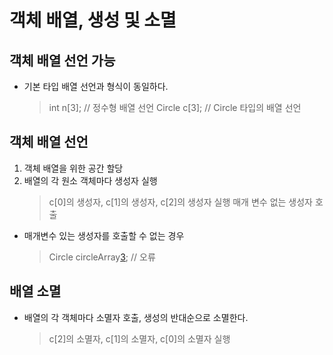 # 객체 배열, 생성 및 소멸

## 객체 배열 선언 가능

- 기본 타입 배열 선언과 형식이 동일하다.
    > int n[3]; // 정수형 배열 선언
    > Circle c[3]; // Circle 타입의 배열 선언


## 객체 배열 선언

1. 객체 배열을 위한 공간 할당
2. 배열의 각 원소 객체마다 생성자 실행
    > c[0]의 생성자, c[1]의 생성자, c[2]의 생성자 실행
    > 매개 변수 없는 생성자 호출

- 매개변수 있는 생성자를 호출할 수 없는 경우
    > Circle circleArray[3](5); // 오류


## 배열 소멸

- 배열의 각 객체마다 소멸자 호출, 생성의 반대순으로 소멸한다.
    > c[2]의 소멸자, c[1]의 소멸자, c[0]의 소멸자 실행